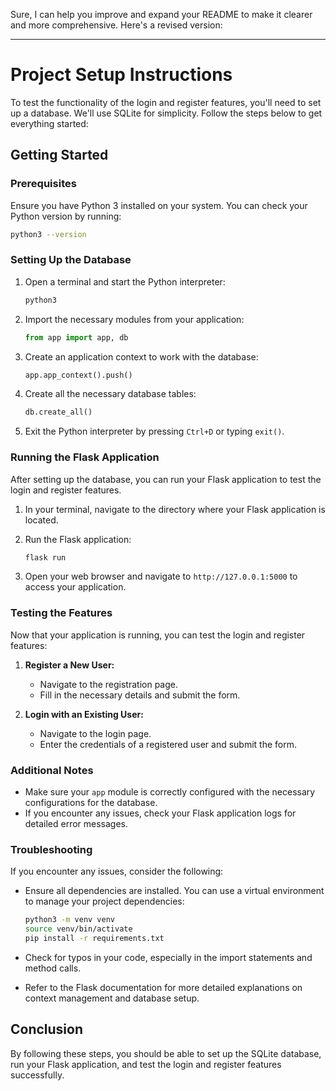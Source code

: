 Sure, I can help you improve and expand your README to make it clearer and more comprehensive. Here's a revised version:

---

# Project Setup Instructions

To test the functionality of the login and register features, you'll need to set up a database. We'll use SQLite for simplicity. Follow the steps below to get everything started:

## Getting Started

### Prerequisites

Ensure you have Python 3 installed on your system. You can check your Python version by running:

```sh
python3 --version
```

### Setting Up the Database

1. Open a terminal and start the Python interpreter:

    ```sh
    python3
    ```

2. Import the necessary modules from your application:

    ```python
    from app import app, db
    ```

3. Create an application context to work with the database:

    ```python
    app.app_context().push()
    ```

4. Create all the necessary database tables:

    ```python
    db.create_all()
    ```

5. Exit the Python interpreter by pressing `Ctrl+D` or typing `exit()`.

### Running the Flask Application

After setting up the database, you can run your Flask application to test the login and register features.

1. In your terminal, navigate to the directory where your Flask application is located.

2. Run the Flask application:

    ```sh
    flask run
    ```

3. Open your web browser and navigate to `http://127.0.0.1:5000` to access your application.

### Testing the Features

Now that your application is running, you can test the login and register features:

1. **Register a New User:**
   - Navigate to the registration page.
   - Fill in the necessary details and submit the form.

2. **Login with an Existing User:**
   - Navigate to the login page.
   - Enter the credentials of a registered user and submit the form.

### Additional Notes

- Make sure your `app` module is correctly configured with the necessary configurations for the database.
- If you encounter any issues, check your Flask application logs for detailed error messages.

### Troubleshooting

If you encounter any issues, consider the following:

- Ensure all dependencies are installed. You can use a virtual environment to manage your project dependencies:

    ```sh
    python3 -m venv venv
    source venv/bin/activate
    pip install -r requirements.txt
    ```

- Check for typos in your code, especially in the import statements and method calls.
- Refer to the Flask documentation for more detailed explanations on context management and database setup.

## Conclusion

By following these steps, you should be able to set up the SQLite database, run your Flask application, and test the login and register features successfully.

